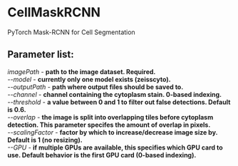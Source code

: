 # CellMaskRCNN
PyTorch Mask-RCNN for Cell Segmentation

## Parameter list:<br/>

*imagePath* - **path to the image dataset. Required.<br/>**
*--model* - **currently only one model exists (zeisscyto).<br/>**
*--outputPath* - **path where output files should be saved to.<br/>**
*--channel* - **channel containing the cytoplasm stain. 0-based indexing.<br/>**
*--threshold* - **a value between 0 and 1 to filter out false detections. Default is 0.6.<br/>**
*--overlap* - **the image is split into overlapping tiles before cytoplasm detection. This parameter specifes the amount of overlap in pixels.<br/>**
*--scalingFactor* - **factor by which to increase/decrease image size by. Default is 1 (no resizing).<br/>**
*--GPU* - **if multiple GPUs are available, this specifies which GPU card to use. Default behavior is the first GPU card (0-based indexing).<br/>**
